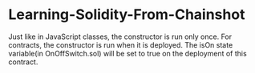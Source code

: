 # Learning-Solidity-From-Chainshot

Just like in JavaScript classes, the constructor is run only once. For contracts, the constructor is run when it is deployed. The isOn state variable(in OnOffSwitch.sol) will be set to true on the deployment of this contract.
